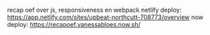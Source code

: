 recap oef over js, responsiveness en webpack
netlify deploy: https://app.netlify.com/sites/upbeat-northcutt-708773/overview
now deploy: https://recapoef.vanessabloes.now.sh/
